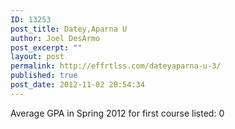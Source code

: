 ```yaml
---
ID: 13253
post_title: Datey,Aparna U
author: Joel DesArmo
post_excerpt: ""
layout: post
permalink: http://effrtlss.com/dateyaparna-u-3/
published: true
post_date: 2012-11-02 20:54:34
---
```

<p>Average GPA in Spring 2012 for first course listed: 0</p>
